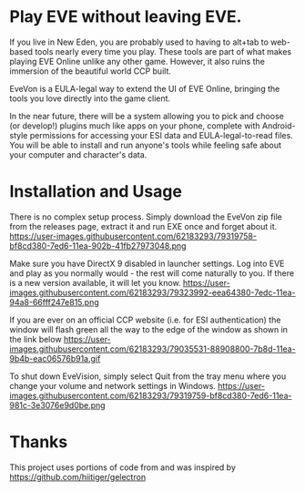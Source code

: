 # Play EVE without leaving EVE.

If you live in New Eden, you are probably used to having to alt+tab to web-based tools nearly every time you play. These tools are part of what makes playing EVE Online unlike any other game. However, it also ruins the immersion of the beautiful world CCP built.

EveVon is a EULA-legal way to extend the UI of EVE Online, bringing the tools you love directly into the game client.

In the near future, there will be a system allowing you to pick and choose (or develop!) plugins much like apps on your phone, complete with Android-style permissions for accessing your ESI data and EULA-legal-to-read files. You will be able to install and run anyone's tools while feeling safe about your computer and character's data.

# Installation and Usage
There is no complex setup process. Simply download the EveVon zip file from the releases page, extract it and run EXE once and forget about it.
https://user-images.githubusercontent.com/62183293/79319758-bf8cd380-7ed6-11ea-902b-41fb27973048.png


Make sure you have DirectX 9 disabled in launcher settings. Log into EVE and play as you normally would - the rest will come naturally to you. If there is a new version available, it will let you know. 
https://user-images.githubusercontent.com/62183293/79323992-eea64380-7edc-11ea-94a8-66fff247e815.png

If you are ever on an official CCP website (i.e. for ESI authentication) the window will flash green all the way to the edge of the window as shown in the link below
https://user-images.githubusercontent.com/62183293/79035531-88908800-7b8d-11ea-9b4b-eac06576b91a.gif

To shut down EveVision, simply select Quit from the tray menu where you change your volume and network settings in Windows.
https://user-images.githubusercontent.com/62183293/79319759-bf8cd380-7ed6-11ea-981c-3e3076e9d0be.png

# Thanks

This project uses portions of code from and was inspired by https://github.com/hiitiger/gelectron
